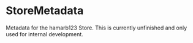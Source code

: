 # StoreMetadata
Metadata for the hamarb123 Store.
This is currently unfinished and only used for internal development.
